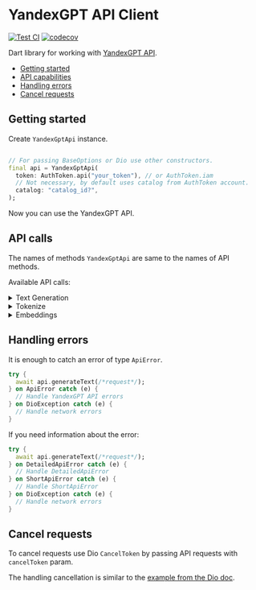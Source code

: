 # YandexGPT API Client

[![Test CI](https://github.com/vladcto/yandex-gpt-rest-api/actions/workflows/test_with_coverage.yaml/badge.svg?branch=main&event=push)](https://github.com/vladcto/yandex-gpt-rest-api/actions/workflows/test_with_coverage.yaml)
[![codecov](https://codecov.io/gh/vladcto/yandex-gpt-rest-api/graph/badge.svg?token=747T4E5KE6)](https://codecov.io/gh/vladcto/yandex-gpt-rest-api)

Dart library for working with [YandexGPT API](https://cloud.yandex.ru/en/docs/yandexgpt/).

- [Getting started](#getting-started)
- [API capabilities](#api-capabilities)
- [Handling errors](#handling-errors)
- [Cancel requests](#cancel-requests)

## Getting started

Create `YandexGptApi` instance.

```dart

// For passing BaseOptions or Dio use other constructors.
final api = YandexGptApi(
  token: AuthToken.api("your_token"), // or AuthToken.iam
  // Not necessary, by default uses catalog from AuthToken account.
  catalog: "catalog_id?",
);
```

Now you can use the YandexGPT API.

## API calls

The names of methods `YandexGptApi` are same to the names of API methods.

Available API calls:

<details>
<summary>Text Generation</summary>

When generating large text with configured small `dio.options.receiveTimeout` a timeout error may occur.

### Generate sync text

```dart
final response = await api.generateText(
  TextGenerationRequest(
    model: GModel.yandexGpt('folder_id'),
    messages: const [
      Message.system("Some joke"),
      Message.user("Generate joke"),
    ],
  ),
);
print(response.alternatives.first.message);
print(response.usage.totalTokens);
```

### Generate async text

The `generateAsyncText` returns the [Operation object](https://cloud.yandex.com/en/docs/api-design-guide/concepts/operation).

For handling `Operation` you can use [getOperationTextGenerate](#fetch-async-generation-status).

```dart
final response = await api.generateAsyncText(
  TextGenerationRequest(
    model: GModel.yandexGpt('folder_id'),
    messages: const [
      Message.system("Some joke"),
      Message.user("Generate joke"),
    ],
  ),
);
print(response.done);
```

### Fetch async generation status
```dart
final async = await api.generateAsyncText(/*request*/);
final response = await api.getOperationTextGenerate(async.id);
print(response.done);
```

</details>

<details>
<summary>Tokenize</summary>

### Tokenize completion

```dart
final response = await api.tokenizeCompletion(
  TextGenerationRequest(
    model: GModel.yandexGpt('folder_id'),
    messages: const [
      Message.system("Some joke"),
      Message.user("Generate joke"),
    ],
  ),
);
print(response.tokens.length);
```

### Tokenize text

```dart
final response = await api.tokenizeText(
  TokenizeTextRequest(
    model: GModel.yandexGpt('folder_id'),
    text: 'some_response_text',
  ),
);
print(response.tokens.length);
```
</details>

<details>
<summary>Embeddings</summary>

### Text embedding

```dart
final response = await api.getTextEmbedding(
  EmbeddingRequest(
    model: VModel.documentation('folder_id'),
    text: 'Some text',
  ),
);
print(response.embedding);
```
</details>

## Handling errors

It is enough to catch an error of type `ApiError`.

```dart
try {
  await api.generateText(/*request*/);
} on ApiError catch (e) {
  // Handle YandexGPT API errors
} on DioException catch (e) {
  // Handle network errors
}
```

If you need information about the error:

```dart
try {
  await api.generateText(/*request*/);
} on DetailedApiError catch (e) {
  // Handle DetailedApiError
} on ShortApiError catch (e) {
  // Handle ShortApiError
} on DioException catch (e) {
  // Handle network errors
}
```

## Cancel requests

To cancel requests use Dio `CancelToken` by passing API requests with `cancelToken` param.

The handling cancellation is similar to
the [example from the Dio doc](https://github.com/cfug/dio/blob/51d0bbb74298f40ef2f54d6109c2510c978f3771/example/lib/cancel_request.dart).